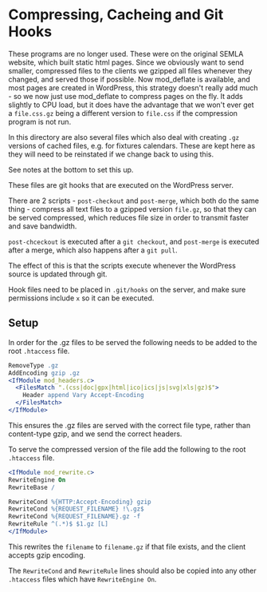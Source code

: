 # Compressing, Cacheing and Git Hooks

These programs are no longer used. These were on the original SEMLA website, which built static html pages. Since we obviously want to send smaller, compressed files to the clients we gzipped all files whenever they changed, and served those if possible. Now mod_deflate is available, and most pages are created in WordPress, this strategy doesn't really add much - so we now just use mod_deflate to compress pages on the fly. It adds slightly to CPU load, but it does have the advantage that we won't ever get a `file.css.gz` being a different version to `file.css` if the compression program is not run.

In this directory are also several files which also deal with creating `.gz` versions of cached files, e.g. for fixtures calendars. These are kept here as they will need to be reinstated if we change back to using this.

See notes at the bottom to set this up.

These files are git hooks that are executed on the WordPress server.

There are 2 scripts - `post-checkout` and `post-merge`, which both do the same thing - compress all text files to a gzipped version `file.gz`, so that they can be served compressed, which reduces file size in order to transmit faster and save bandwidth.

`post-chceckout` is executed after a `git checkout`, and `post-merge` is executed after a merge, which also happens after a `git pull`.

The effect of this is that the scripts execute whenever the WordPress source is updated through git.

Hook files need to be placed in `.git/hooks` on the server, and make sure permissions include `x` so it can be executed.

## Setup

In order for the .gz files to be served the following needs to be added to the root `.htaccess` file.

```apache
RemoveType .gz
AddEncoding gzip .gz
<IfModule mod_headers.c>
  <FilesMatch ".(css|doc|gpx|html|ico|ics|js|svg|xls|gz)$">
    Header append Vary Accept-Encoding
  </FilesMatch>
</IfModule>
```

This ensures the .gz files are served with the correct file type, rather than content-type gzip, and we send the correct headers.

To serve the compressed version of the file add the following to the root `.htaccess` file.
  
```apache
<IfModule mod_rewrite.c>
RewriteEngine On
RewriteBase /

RewriteCond %{HTTP:Accept-Encoding} gzip
RewriteCond %{REQUEST_FILENAME} !\.gz$
RewriteCond %{REQUEST_FILENAME}.gz -f
RewriteRule ^(.*)$ $1.gz [L]
</IfModule>
```

This rewrites the `filename` to `filename.gz` if that file exists, and the client accepts gzip encoding.

The `RewriteCond` and `RewriteRule` lines should also be copied into any other `.htaccess` files which have `RewriteEngine On`.
